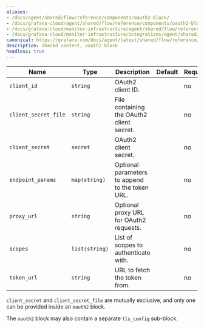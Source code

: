 ```yaml
---
aliases:
- /docs/agent/shared/flow/reference/components/oauth2-block/
- /docs/grafana-cloud/agent/shared/flow/reference/components/oauth2-block/
- /docs/grafana-cloud/monitor-infrastructure/agent/shared/flow/reference/components/oauth2-block/
- /docs/grafana-cloud/monitor-infrastructure/integrations/agent/shared/flow/reference/components/oauth2-block/
canonical: https://grafana.com/docs/agent/latest/shared/flow/reference/components/oauth2-block/
description: Shared content, oauth2 block
headless: true
---
```


Name                 | Type           | Description                                     | Default | Required
---------------------|----------------|-------------------------------------------------|---------|---------
`client_id`          | `string`       | OAuth2 client ID.                               |         | no
`client_secret_file` | `string`       | File containing the OAuth2 client secret.       |         | no
`client_secret`      | `secret`       | OAuth2 client secret.                           |         | no
`endpoint_params`    | `map(string)`  | Optional parameters to append to the token URL. |         | no
`proxy_url`          | `string`       | Optional proxy URL for OAuth2 requests.         |         | no
`scopes`             | `list(string)` | List of scopes to authenticate with.            |         | no
`token_url`          | `string`       | URL to fetch the token from.                    |         | no

`client_secret` and `client_secret_file` are mutually exclusive, and only one can be provided inside an `oauth2` block.

The `oauth2` block may also contain a separate `tls_config` sub-block.
